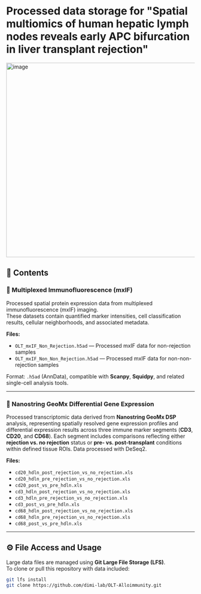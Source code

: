 # Processed data storage for "Spatial multiomics of human hepatic lymph nodes reveals early APC bifurcation in liver transplant rejection"
<img width="728" height="518" alt="image" src="https://github.com/user-attachments/assets/5e7aebc3-1248-46cf-a908-45d8a360491c" />

## 📂 Contents

### 🧬 Multiplexed Immunofluorescence (mxIF)
Processed spatial protein expression data from multiplexed immunofluorescence (mxIF) imaging.  
These datasets contain quantified marker intensities, cell classification results, cellular neighborhoods, and associated metadata.

**Files:**
- `OLT_mxIF_Non_Rejection.h5ad` — Processed mxIF data for non-rejection samples  
- `OLT_mxIF_Non_Non_Rejection.h5ad` — Processed mxIF data for non-non-rejection samples  

Format: `.h5ad` (AnnData), compatible with **Scanpy**, **Squidpy**, and related single-cell analysis tools.

---

### 🧫 Nanostring GeoMx Differential Gene Expression
Processed transcriptomic data derived from **Nanostring GeoMx DSP** analysis, representing spatially resolved gene expression profiles and differential expression results across three immune marker segments (**CD3**, **CD20**, and **CD68**). Each segment includes comparisons reflecting either **rejection vs. no rejection** status or **pre- vs. post-transplant** conditions within defined tissue ROIs. Data processed with DeSeq2.

**Files:**
- `cd20_hdln_post_rejection_vs_no_rejection.xls`
- `cd20_hdln_pre_rejection_vs_no_rejection.xls`
- `cd20_post_vs_pre_hdln.xls`
- `cd3_hdln_post_rejection_vs_no_rejection.xls`
- `cd3_hdln_pre_rejection_vs_no_rejection.xls`
- `cd3_post_vs_pre_hdln.xls`
- `cd68_hdln_post_rejection_vs_no_rejection.xls`
- `cd68_hdln_pre_rejection_vs_no_rejection.xls`
- `cd68_post_vs_pre_hdln.xls`

---

## ⚙️ File Access and Usage

Large data files are managed using **Git Large File Storage (LFS)**.  
To clone or pull this repository with data included:

```bash
git lfs install
git clone https://github.com/dimi-lab/OLT-Alloimmunity.git
